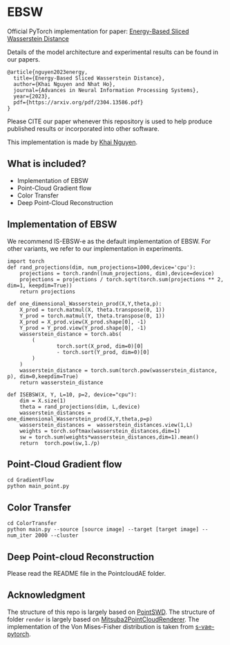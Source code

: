 # EBSW
Official PyTorch implementation for paper:  [Energy-Based Sliced Wasserstein Distance](https://arxiv.org/abs/2304.13586)

Details of the model architecture and experimental results can be found in our papers.

```
@article{nguyen2023energy,
  title={Energy-Based Sliced Wasserstein Distance},
  author={Khai Nguyen and Nhat Ho},
  journal={Advances in Neural Information Processing Systems},
  year={2023},
  pdf={https://arxiv.org/pdf/2304.13586.pdf}
}
```
Please CITE our paper whenever this repository is used to help produce published results or incorporated into other software.

This implementation is made by [Khai Nguyen](https://khainb.github.io).


## What is included?
* Implementation of EBSW
* Point-Cloud Gradient flow 
* Color Transfer
* Deep Point-Cloud Reconstruction

## Implementation of EBSW

We recommend IS-EBSW-e as the default implementation of EBSW. For other variants, we refer to our implementation in experiments.

```
import torch
def rand_projections(dim, num_projections=1000,device='cpu'):
    projections = torch.randn((num_projections, dim),device=device)
    projections = projections / torch.sqrt(torch.sum(projections ** 2, dim=1, keepdim=True))
    return projections

def one_dimensional_Wasserstein_prod(X,Y,theta,p):
    X_prod = torch.matmul(X, theta.transpose(0, 1))
    Y_prod = torch.matmul(Y, theta.transpose(0, 1))
    X_prod = X_prod.view(X_prod.shape[0], -1)
    Y_prod = Y_prod.view(Y_prod.shape[0], -1)
    wasserstein_distance = torch.abs(
        (
                torch.sort(X_prod, dim=0)[0]
                - torch.sort(Y_prod, dim=0)[0]
        )
    )
    wasserstein_distance = torch.sum(torch.pow(wasserstein_distance, p), dim=0,keepdim=True)
    return wasserstein_distance

def ISEBSW(X, Y, L=10, p=2, device="cpu"):
    dim = X.size(1)
    theta = rand_projections(dim, L,device)
    wasserstein_distances = one_dimensional_Wasserstein_prod(X,Y,theta,p=p)
    wasserstein_distances =  wasserstein_distances.view(1,L)
    weights = torch.softmax(wasserstein_distances,dim=1)
    sw = torch.sum(weights*wasserstein_distances,dim=1).mean()
    return  torch.pow(sw,1./p)
```

## Point-Cloud Gradient flow 
```
cd GradientFlow
python main_point.py
```

## Color Transfer

```
cd ColorTransfer
python main.py --source [source image] --target [target image] --num_iter 2000 --cluster

```

## Deep Point-cloud Reconstruction
Please read the README file in the PointcloudAE folder.

## Acknowledgment
The structure of this repo is largely based on [PointSWD](https://github.com/VinAIResearch/PointSWD). The structure of folder `render` is largely based on [Mitsuba2PointCloudRenderer](https://github.com/tolgabirdal/Mitsuba2PointCloudRenderer). The implementation of the Von Mises-Fisher distribution is taken from [s-vae-pytorch](https://github.com/nicola-decao/s-vae-pytorch).